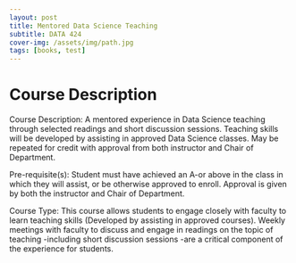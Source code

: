 ```yaml
---
layout: post
title: Mentored Data Science Teaching
subtitle: DATA 424
cover-img: /assets/img/path.jpg
tags: [books, test]
---
```


# Course Description

Course Description: A mentored experience in Data Science teaching through selected readings and short discussion sessions. Teaching skills will be developed by assisting in approved Data Science classes. May be repeated for credit with approval from both instructor and Chair of Department.

Pre-requisite(s): Student must have achieved an A-or above in the class in which they will assist, or be otherwise approved to enroll. Approval is given by both the instructor and Chair of Department.

Course Type: This course allows students to engage closely with faculty to learn teaching skills (Developed by assisting in approved courses). Weekly meetings with faculty to discuss and engage in readings on the topic of teaching -including short discussion sessions -are a critical component of the experience for students.
